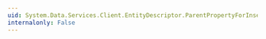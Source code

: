 ```yaml
---
uid: System.Data.Services.Client.EntityDescriptor.ParentPropertyForInsert
internalonly: False
---
```

